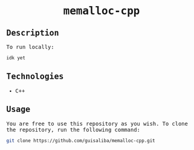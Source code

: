<samp>
  <h1 align="center">
    memalloc-cpp
  </h1>

## Description

To run locally:

```bash
idk yet
```

## Technologies

- C++

## Usage

You are free to use this repository as you wish. To clone the repository, run the following command:

``` bash
git clone https://github.com/guisaliba/memalloc-cpp.git
```

</samp>
